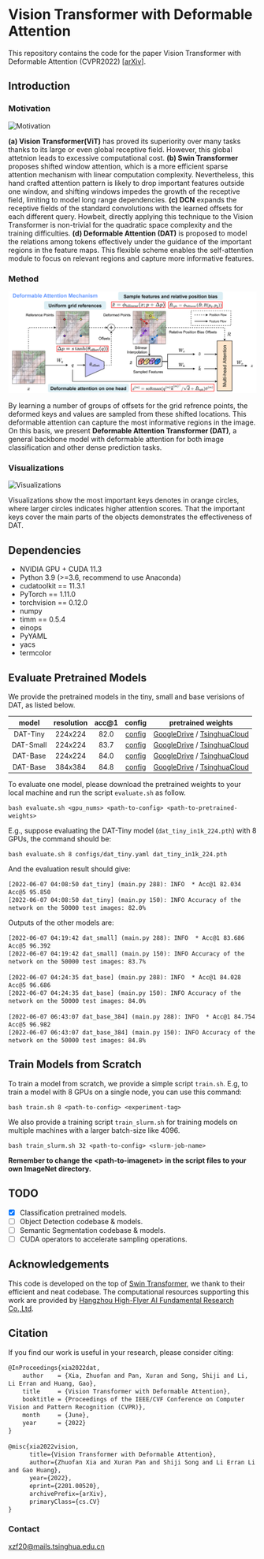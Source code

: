 # Vision Transformer with Deformable Attention

This repository contains the code for the paper Vision Transformer with Deformable Attention (CVPR2022) \[[arXiv](https://arxiv.org/abs/2201.00520)\]. 

## Introduction

### Motivation

![Motivation](figures/motivation.png)

**(a) Vision Transformer(ViT)** has proved its superiority over many tasks thanks to its large or even global receptive field. However, this global attetnion leads to excessive computational cost. **(b) Swin Transformer** proposes shifted window attention, which is a more efficient sparse attention mechanism with linear computation complexity. Nevertheless, this hand crafted attention pattern is likely to drop important features outside one window, and shifting windows impedes the growth of the receptive field, limiting to model long range dependencies. **(c) DCN** expands the receptive fields of the standard convolutions with the learned offsets for each different query. Howbeit, directly applying this technique to the Vision Transformer is non-trivial for the quadratic space complexity and the training difficulties. **(d) Deformable Attention (DAT)** is proposed to model the relations among tokens effectively under the guidance of the important regions in the feature maps. This flexible scheme enables the self-attention module to focus on relevant regions and capture more informative features.

### Method

![Deform_Attn](figures/datt.png)

By learning a number of groups of offsets for the grid refrence points, the deformed keys and values are sampled from these shifted locations. This deformable attention can capture the most informative regions in the image. On this basis, we present **Deformable Attention Transformer (DAT)**, a general backbone model with deformable attention for both image classification and other dense prediction tasks. 

### Visualizations

![Visualizations](figures/vis.png)

Visualizations show the most important keys denotes in orange circles, where larger circles indicates higher attention scores. That the important keys cover the main parts of the objects demonstrates the effectiveness of  DAT.

## Dependencies

- NVIDIA GPU + CUDA 11.3
- Python 3.9 (\>=3.6, recommend to use Anaconda)
- cudatoolkit == 11.3.1
- PyTorch == 1.11.0
- torchvision == 0.12.0
- numpy
- timm == 0.5.4
- einops
- PyYAML
- yacs
- termcolor

## Evaluate Pretrained Models

We provide the pretrained models in the tiny, small and base verisions of DAT, as listed below.

| model  | resolution | acc@1 | config | pretrained weights |
| :---: | :---: | :---: | :---: | :---: |
| DAT-Tiny | 224x224 | 82.0 | [config](configs/dat_tiny.yaml) | [GoogleDrive](https://drive.google.com/file/d/1I08oJlXNtDe8jJPxHkroxUi7lYX2lhVc/view?usp=sharing) / [TsinghuaCloud](https://cloud.tsinghua.edu.cn/f/1367349deefc48efa650/) |
| DAT-Small | 224x224 | 83.7 | [config](configs/dat_small.yaml) | [GoogleDrive](https://drive.google.com/file/d/1UUmQqQYY5OInVuXvUgO41Gice93vJ0A7/view?usp=sharing) / [TsinghuaCloud](https://cloud.tsinghua.edu.cn/f/f04b18081e3e4606adb7/) |
| DAT-Base | 224x224 | 84.0 | [config](configs/dat_base.yaml) | [GoogleDrive](https://drive.google.com/file/d/1Avu16r59koxizoSYhfaCdNdr-QxLVGjd/view?usp=sharing) / [TsinghuaCloud](https://cloud.tsinghua.edu.cn/f/a8d2a9645d454120b635/) |
| DAT-Base | 384x384 | 84.8 | [config](configs/dat_base_384.yaml) | [GoogleDrive](https://drive.google.com/file/d/1m8E2U4iQ6EOe1e8SuAGPbPlPhISXnVWq/view?usp=sharing) / [TsinghuaCloud](https://cloud.tsinghua.edu.cn/f/cf6a6b543cd64e0d8e43/) |

To evaluate one model, please download the pretrained weights to your local machine and run the script `evaluate.sh` as follow.

```
bash evaluate.sh <gpu_nums> <path-to-config> <path-to-pretrained-weights>
```

E.g., suppose evaluating the DAT-Tiny model (`dat_tiny_in1k_224.pth`) with 8 GPUs, the command should be:

```
bash evaluate.sh 8 configs/dat_tiny.yaml dat_tiny_in1k_224.pth
```

And the evaluation result should give:

```
[2022-06-07 04:08:50 dat_tiny] (main.py 288): INFO  * Acc@1 82.034 Acc@5 95.850
[2022-06-07 04:08:50 dat_tiny] (main.py 150): INFO Accuracy of the network on the 50000 test images: 82.0%
```

Outputs of the other models are:

```
[2022-06-07 04:19:42 dat_small] (main.py 288): INFO  * Acc@1 83.686 Acc@5 96.392
[2022-06-07 04:19:42 dat_small] (main.py 150): INFO Accuracy of the network on the 50000 test images: 83.7%

[2022-06-07 04:24:35 dat_base] (main.py 288): INFO  * Acc@1 84.028 Acc@5 96.686
[2022-06-07 04:24:35 dat_base] (main.py 150): INFO Accuracy of the network on the 50000 test images: 84.0%

[2022-06-07 06:43:07 dat_base_384] (main.py 288): INFO  * Acc@1 84.754 Acc@5 96.982
[2022-06-07 06:43:07 dat_base_384] (main.py 150): INFO Accuracy of the network on the 50000 test images: 84.8%
```

## Train Models from Scratch

To train a model from scratch, we provide a simple script `train.sh`. E.g, to train a model with 8 GPUs on a single node, you can use this command:

```
bash train.sh 8 <path-to-config> <experiment-tag>
```

We also provide a training script `train_slurm.sh` for training models on multiple machines with a larger batch-size like 4096. 

```
bash train_slurm.sh 32 <path-to-config> <slurm-job-name>
```

**Remember to change the \<path-to-imagenet\> in the script files to your own ImageNet directory.**

## TODO

- [x] Classification pretrained models.
- [ ] Object Detection codebase & models.
- [ ] Semantic Segmentation codebase & models.
- [ ] CUDA operators to accelerate sampling operations.

## Acknowledgements

This code is developed on the top of [Swin Transformer](https://github.com/microsoft/Swin-Transformer), we thank to their efficient and neat codebase. The computational resources supporting this work are provided by [Hangzhou
High-Flyer AI Fundamental Research Co.,Ltd](https://www.high-flyer.cn/).

## Citation

If you find our work is useful in your research, please consider citing:

```
@InProceedings{xia2022dat,
    author    = {Xia, Zhuofan and Pan, Xuran and Song, Shiji and Li, Li Erran and Huang, Gao},
    title     = {Vision Transformer with Deformable Attention},
    booktitle = {Proceedings of the IEEE/CVF Conference on Computer Vision and Pattern Recognition (CVPR)},
    month     = {June},
    year      = {2022}
}

@misc{xia2022vision,
      title={Vision Transformer with Deformable Attention}, 
      author={Zhuofan Xia and Xuran Pan and Shiji Song and Li Erran Li and Gao Huang},
      year={2022},
      eprint={2201.00520},
      archivePrefix={arXiv},
      primaryClass={cs.CV}
}
```

### Contact

[xzf20@mails.tsinghua.edu.cn](xzf20@mails.tsinghua.edu.cn)
